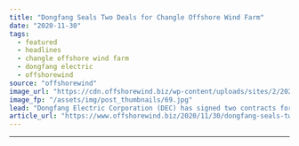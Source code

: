 ```yaml
---
title: "Dongfang Seals Two Deals for Changle Offshore Wind Farm"
date: "2020-11-30"
tags: 
  - featured
  - headlines
  - changle offshore wind farm
  - dongfang electric
  - offshorewind
source: "offshorewind"
image_url: "https://cdn.offshorewind.biz/wp-content/uploads/sites/2/2020/11/30131003/Dongfang_.jpg"
image_fp: "/assets/img/post_thumbnails/69.jpg"
lead: "Dongfang Electric Corporation (DEC) has signed two contracts for the Changle Waihai offshore wind farm"
article_url: "https://www.offshorewind.biz/2020/11/30/dongfang-seals-two-deals-for-changle-offshore-wind-farm/"
---
```


---
